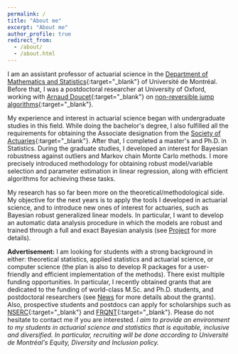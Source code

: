 ```yaml
---
permalink: /
title: "About me"
excerpt: "About me"
author_profile: true
redirect_from: 
  - /about/
  - /about.html
---
```


I am an assistant professor of actuarial science in the [Department of Mathematics and Statistics](https://dms.umontreal.ca/en/){:target="_blank"} of Université de Montréal. Before that, I was a postdoctoral researcher at University of Oxford, working with [Arnaud Doucet](http://www.stats.ox.ac.uk/~doucet/){:target="_blank"} on [non-reversible jump algorithms](https://arxiv.org/abs/1911.01340){:target="_blank"}. 

My experience and interest in actuarial science began with undergraduate studies in this field. While doing the bachelor's degree, I also fulfilled all the requirements for obtaining the Associate designation from the [Society of Actuaries](https://www.soa.org){:target="_blank"}. After that, I completed a master's and Ph.D. in Statistics. During the graduate studies, I developed an interest for Bayesian robustness against outliers and Markov chain Monte Carlo methods. I more precisely introduced methodology for obtaining robust model/variable selection and parameter estimation in linear regression, along with efficient algorithms for achieving these tasks. 

My research has so far been more on the theoretical/methodological side. My objective for the next years is to apply the tools I developed in actuarial science, and to introduce new ones of interest for actuaries, such as Bayesian robust generalized linear models. In particular, I want to develop an automatic data analysis procedure in which the models are robust and trained through a full and exact Bayesian analysis (see [Project](https://philippegagnonphd.github.io/website/project/) for more details).  

**Advertisement:** I am looking for students with a strong background in either: theoretical statistics, applied statistics and actuarial science, or computer science (the plan is also to develop R packages for a user-friendly and efficient implementation of the methods). There exist multiple funding opportunities. In particular, I recently obtained grants that are dedicated to the funding of world-class M.Sc. and Ph.D. students, and postdoctoral researchers (see [News](https://philippegagnonphd.github.io/website/news/) for more details about the grants). Also, prospective students and postdocs can apply for scholarships such as [NSERC](http://www.nserc-crsng.gc.ca/){:target="_blank"} and [FRQNT](http://www.frqnt.gouv.qc.ca/en/accueil){:target="_blank"}. Please do not hesitate to contact me if you are interested. *I aim to provide an environment to my students in actuarial science and statistics that is equitable, inclusive and diversified. In particular, recruiting will be done according to Université de Montréal's Equity, Diversity and Inclusion policy.*